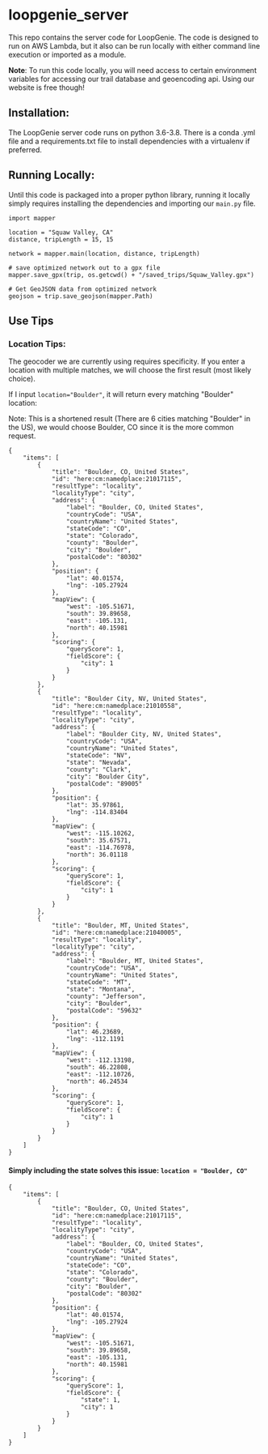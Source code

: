 # loopgenie_server

This repo contains the server code for LoopGenie. The code is designed to run on AWS Lambda, but it also can be run locally with either command line execution or imported as a module. 

**Note**: To run this code locally, you will need access to certain environment variables for accessing our trail database and geoencoding api. Using our website is free though!


## Installation: 

The LoopGenie server code runs on python 3.6-3.8. There is a conda .yml file and a requirements.txt file to install dependencies with a virtualenv if preferred. 

## Running Locally: 

Until this code is packaged into a proper python library, running it locally simply requires installing the dependencies and importing our ```main.py``` file. 

```{python}
import mapper 

location = "Squaw Valley, CA"
distance, tripLength = 15, 15

network = mapper.main(location, distance, tripLength)

# save optimized network out to a gpx file
mapper.save_gpx(trip, os.getcwd() + "/saved_trips/Squaw_Valley.gpx")

# Get GeoJSON data from optimized network
geojson = trip.save_geojson(mapper.Path)
```

## Use Tips

### Location Tips: 

The geocoder we are currently using requires specificity. If you enter a location with multiple matches, we will choose the first result (most likely choice).

If I input ```location="Boulder"```, it will return every matching "Boulder" location: 

Note: This is a shortened result (There are 6 cities matching "Boulder" in the US), we would choose Boulder, CO since it is the more common request. 

```{json}
{
    "items": [
        {
            "title": "Boulder, CO, United States",
            "id": "here:cm:namedplace:21017115",
            "resultType": "locality",
            "localityType": "city",
            "address": {
                "label": "Boulder, CO, United States",
                "countryCode": "USA",
                "countryName": "United States",
                "stateCode": "CO",
                "state": "Colorado",
                "county": "Boulder",
                "city": "Boulder",
                "postalCode": "80302"
            },
            "position": {
                "lat": 40.01574,
                "lng": -105.27924
            },
            "mapView": {
                "west": -105.51671,
                "south": 39.89658,
                "east": -105.131,
                "north": 40.15981
            },
            "scoring": {
                "queryScore": 1,
                "fieldScore": {
                    "city": 1
                }
            }
        },
        {
            "title": "Boulder City, NV, United States",
            "id": "here:cm:namedplace:21010558",
            "resultType": "locality",
            "localityType": "city",
            "address": {
                "label": "Boulder City, NV, United States",
                "countryCode": "USA",
                "countryName": "United States",
                "stateCode": "NV",
                "state": "Nevada",
                "county": "Clark",
                "city": "Boulder City",
                "postalCode": "89005"
            },
            "position": {
                "lat": 35.97861,
                "lng": -114.83404
            },
            "mapView": {
                "west": -115.10262,
                "south": 35.67571,
                "east": -114.76978,
                "north": 36.01118
            },
            "scoring": {
                "queryScore": 1,
                "fieldScore": {
                    "city": 1
                }
            }
        },
        {
            "title": "Boulder, MT, United States",
            "id": "here:cm:namedplace:21040005",
            "resultType": "locality",
            "localityType": "city",
            "address": {
                "label": "Boulder, MT, United States",
                "countryCode": "USA",
                "countryName": "United States",
                "stateCode": "MT",
                "state": "Montana",
                "county": "Jefferson",
                "city": "Boulder",
                "postalCode": "59632"
            },
            "position": {
                "lat": 46.23689,
                "lng": -112.1191
            },
            "mapView": {
                "west": -112.13198,
                "south": 46.22808,
                "east": -112.10726,
                "north": 46.24534
            },
            "scoring": {
                "queryScore": 1,
                "fieldScore": {
                    "city": 1
                }
            }
        }
    ]
}
```

#### Simply including the state solves this issue: ```location = "Boulder, CO"```

```{json}
{
    "items": [
        {
            "title": "Boulder, CO, United States",
            "id": "here:cm:namedplace:21017115",
            "resultType": "locality",
            "localityType": "city",
            "address": {
                "label": "Boulder, CO, United States",
                "countryCode": "USA",
                "countryName": "United States",
                "stateCode": "CO",
                "state": "Colorado",
                "county": "Boulder",
                "city": "Boulder",
                "postalCode": "80302"
            },
            "position": {
                "lat": 40.01574,
                "lng": -105.27924
            },
            "mapView": {
                "west": -105.51671,
                "south": 39.89658,
                "east": -105.131,
                "north": 40.15981
            },
            "scoring": {
                "queryScore": 1,
                "fieldScore": {
                    "state": 1,
                    "city": 1
                }
            }
        }
    ]
}
```